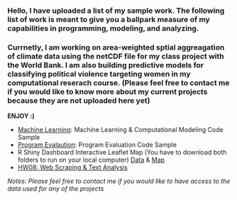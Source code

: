 ### Hello, I have uploaded a list of my sample work. The following list of work is meant to give you a ballpark measure of my capabilities in programming, modeling, and analyzing. 

### Currnetly, I am working on area-weighted sptial aggreagation of climate data using the netCDF file for my class project with the World Bank. I am also building predictive models for classifying political violence targeting women in my computational reserach course. (Please feel free to contact me if you would like to know more about my current projects because they are not uploaded here yet) 

**ENJOY :)**

* [Machine Learning](https://github.com/boseongyun/Check_My_Sample_Work/tree/main/Machine%20Learning): Machine Learning & Computational Modeling Code Sample
* [Program Evalaution](https://github.com/boseongyun/Check_My_Sample_Work/tree/main/Program%20Evaluation): Program Evaluation Code Sample
* R Shiny Dashboard Interactive Leaflet Map (You have to download both folders to run on your local computer) [Data](https://github.com/boseongyun/Check_My_Sample_Work/tree/main/R%20Shiny%20Dashboard%20%26%20Leaflet%20) & [Map](https://github.com/boseongyun/Check_My_Sample_Work/tree/main/R%20Shiny%20Dashboard%20%26%20Leaflet)
* [HW08: Web Scraping & Text Analysis](https://github.com/boseongyun/Check_My_Sample_Work/tree/main/hw08-master)


*Notes: Please feel free to contact me if you would like to have access to the data used for any of the projects*
